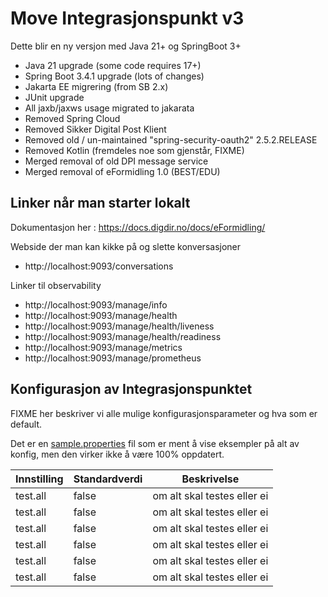 # Move Integrasjonspunkt v3

Dette blir en ny versjon med Java 21+ og SpringBoot 3+

- Java 21 upgrade (some code requires 17+)
- Spring Boot 3.4.1 upgrade (lots of changes)
- Jakarta EE migrering (from SB 2.x)
- JUnit upgrade
- All jaxb/jaxws usage migrated to jakarata
- Removed Spring Cloud
- Removed Sikker Digital Post Klient
- Removed old / un-maintained "spring-security-oauth2" 2.5.2.RELEASE
- Removed Kotlin (fremdeles noe som gjenstår, FIXME)
- Merged removal of old DPI message service
- Merged removal of eFormidling 1.0 (BEST/EDU)


## Linker når man starter lokalt

Dokumentasjon her : https://docs.digdir.no/docs/eFormidling/

Webside der man kan kikke på og slette konversasjoner
- http://localhost:9093/conversations

Linker til observability
- http://localhost:9093/manage/info
- http://localhost:9093/manage/health
- http://localhost:9093/manage/health/liveness
- http://localhost:9093/manage/health/readiness
- http://localhost:9093/manage/metrics
- http://localhost:9093/manage/prometheus


## Konfigurasjon av Integrasjonspunktet
FIXME her beskriver vi alle mulige konfigurasjonsparameter og hva som er default.

Det er en [sample.properties](integrasjonspunkt-local.sample.properties) fil som er ment å vise eksempler på
alt av konfig, men den virker ikke å være 100% oppdatert.

| Innstilling | Standardverdi | Beskrivelse |
|-------------|---------------|-------------|
| test.all    | false         | om alt skal testes eller ei |
| test.all    | false         | om alt skal testes eller ei |
| test.all    | false         | om alt skal testes eller ei |
| test.all    | false         | om alt skal testes eller ei |
| test.all    | false         | om alt skal testes eller ei |
| test.all    | false         | om alt skal testes eller ei |